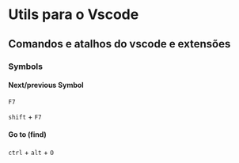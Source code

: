 # Utils para o Vscode

## Comandos e atalhos do vscode e extensões

### Symbols

#### Next/previous Symbol

`F7`

`shift` + `F7`

#### Go to (find)

`ctrl` + `alt` + `O`
```